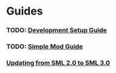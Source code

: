 # Guides

### TODO: [Development Setup Guide](https://www.youtube.com/watch?v=dQw4w9WgXcQ)
### TODO: [Simple Mod Guide](https://www.youtube.com/watch?v=dQw4w9WgXcQ)
### [Updating from SML 2.0 to SML 3.0](sml2-to-sml3.md)